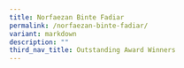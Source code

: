 ```yaml
---
title: Norfaezan Binte Fadiar
permalink: /norfaezan-binte-fadiar/
variant: markdown
description: ""
third_nav_title: Outstanding Award Winners
---
```

